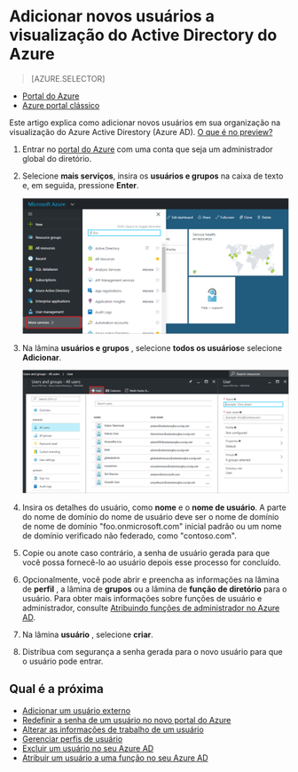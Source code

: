 <properties
    pageTitle="Adicionar novos usuários a visualização do Active Directory do Azure | Microsoft Azure"
    description="Explica como adicionar novos usuários ou alterar informações do usuário no Active Directory do Azure."
    services="active-directory"
    documentationCenter=""
    authors="curtand"
    manager="femila"
    editor=""/>

<tags
    ms.service="active-directory"
    ms.workload="identity"
    ms.tgt_pltfrm="na"
    ms.devlang="na"
    ms.topic="article"
    ms.date="09/12/2016"
    ms.author="curtand"/>


# <a name="add-new-users-to-azure-active-directory-preview"></a>Adicionar novos usuários a visualização do Active Directory do Azure

> [AZURE.SELECTOR]
- [Portal do Azure](active-directory-users-create-azure-portal.md)
- [Azure portal clássico](active-directory-create-users.md)

Este artigo explica como adicionar novos usuários em sua organização na visualização do Azure Active Direstory (Azure AD). [O que é no preview?](active-directory-preview-explainer.md)

1.  Entrar no [portal do Azure](https://portal.azure.com) com uma conta que seja um administrador global do diretório.

2.  Selecione **mais serviços**, insira os **usuários e grupos** na caixa de texto e, em seguida, pressione **Enter**.

    ![Gerenciamento de usuários de abertura](./media/active-directory-users-create-azure-portal/create-users-user-management.png)

3.  Na lâmina **usuários e grupos** , selecione **todos os usuários**e selecione **Adicionar**.

    ![Selecionando o comando Adicionar](./media/active-directory-users-create-azure-portal/create-users-add-command.png)

4.  Insira os detalhes do usuário, como **nome** e o **nome de usuário**. A parte do nome de domínio do nome de usuário deve ser o nome de domínio de nome de domínio "foo.onmicrosoft.com" inicial padrão ou um nome de domínio verificado não federado, como "contoso.com".

5. Copie ou anote caso contrário, a senha de usuário gerada para que você possa fornecê-lo ao usuário depois esse processo for concluído.

6. Opcionalmente, você pode abrir e preencha as informações na lâmina de **perfil** , a lâmina de **grupos** ou a lâmina de **função de diretório** para o usuário. Para obter mais informações sobre funções de usuário e administrador, consulte [Atribuindo funções de administrador no Azure AD](active-directory-assign-admin-roles.md).

7.  Na lâmina **usuário** , selecione **criar**.

8. Distribua com segurança a senha gerada para o novo usuário para que o usuário pode entrar.

## <a name="whats-next"></a>Qual é a próxima

- [Adicionar um usuário externo](active-directory-users-create-external-azure-portal.md)
- [Redefinir a senha de um usuário no novo portal do Azure](active-directory-users-reset-password-azure-portal.md)
- [Alterar as informações de trabalho de um usuário](active-directory-users-work-info-azure-portal.md)
- [Gerenciar perfis de usuário](active-directory-users-profile-azure-portal.md)
- [Excluir um usuário no seu Azure AD](active-directory-users-delete-user-azure-portal.md)
- [Atribuir um usuário a uma função no seu Azure AD](active-directory-users-assign-role-azure-portal.md)
